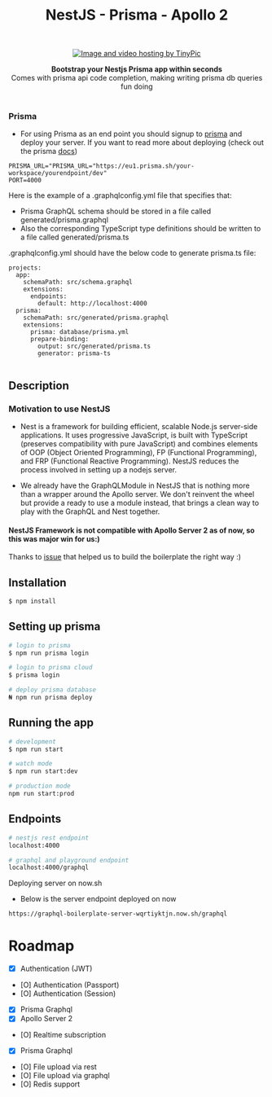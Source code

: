 <h1 align="center"><strong>NestJS - Prisma - Apollo 2</strong></h1>

<br />

<p align="center">
<a href="http://tinypic.com?ref=2e4yiy0" target="_blank"><img src="http://i66.tinypic.com/2e4yiy0.png" border="0" alt="Image and video hosting by TinyPic"></a>
</p>

<div align="center"><strong>Bootstrap your Nestjs Prisma app within seconds</strong></div>
<div align="center">Comes with prisma api code completion, making writing prisma db queries fun doing</div>

<br />

### Prisma

* For using Prisma as an end point you should signup to [prisma](https://app.prisma.io/) and deploy your server. If you want to read more about deploying (check out the prisma [docs](https://www.prisma.io/docs/reference/cli-command-reference/database-service/prisma-deploy-kee1iedaov/))
```
PRISMA_URL="PRISMA_URL="https://eu1.prisma.sh/your-workspace/yourendpoint/dev"
PORT=4000
```
Here is the example of a .graphqlconfig.yml file that specifies that:

* Prisma GraphQL schema should be stored in a file called generated/prisma.graphql
* Also the corresponding TypeScript type definitions should be written to a file called generated/prisma.ts

.graphqlconfig.yml should have the below code to generate prisma.ts file:

```
projects:
  app:
    schemaPath: src/schema.graphql
    extensions:
      endpoints:
        default: http://localhost:4000
  prisma:
    schemaPath: src/generated/prisma.graphql
    extensions:
      prisma: database/prisma.yml
      prepare-binding:
        output: src/generated/prisma.ts
        generator: prisma-ts
        
```

## Description

### Motivation to use NestJS

* Nest is a framework for building efficient, scalable Node.js server-side applications. It uses progressive JavaScript, is built with TypeScript (preserves compatibility with pure JavaScript) and combines elements of OOP (Object Oriented Programming), FP (Functional Programming), and FRP (Functional Reactive Programming). NestJS reduces the process involved in setting up a nodejs server.

* We already have the GraphQLModule in NestJS that is nothing more than a wrapper around the Apollo server. We don't reinvent the wheel but provide a ready to use a module instead, that brings a clean way to play with the GraphQL and Nest together.

#### NestJS Framework is not compatible with Apollo Server 2 as of now, so this was major win for us:)
 
 Thanks to [issue](https://github.com/nestjs/graphql/issues/32) that helped us to build the boilerplate the right way :)


## Installation

```bash
$ npm install
```

## Setting up prisma

```bash
# login to prisma
$ npm run prisma login

# login to prisma cloud
$ prisma login

# deploy prisma database
₦ npm run prisma deploy
```

## Running the app

```bash
# development
$ npm run start

# watch mode
$ npm run start:dev

# production mode
npm run start:prod
```

## Endpoints

```bash
# nestjs rest endpoint 
localhost:4000

# graphql and playground endpoint 
localhost:4000/graphql
```
Deploying server on now.sh

* Below is the server endpoint deployed on now

```
https://graphql-boilerplate-server-wqrtiyktjn.now.sh/graphql

```

# Roadmap
+ [x] Authentication (JWT)
+ [O] Authentication (Passport)
+ [O] Authentication (Session)
+ [x] Prisma Graphql
+ [x] Apollo Server 2
+ [O] Realtime subscription
+ [x] Prisma Graphql
+ [O] File upload via rest
+ [O] File upload via graphql
+ [O] Redis support

